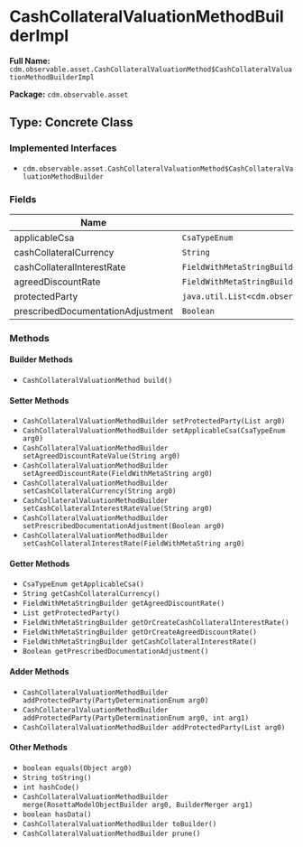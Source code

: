 # CashCollateralValuationMethodBuilderImpl

**Full Name:** `cdm.observable.asset.CashCollateralValuationMethod$CashCollateralValuationMethodBuilderImpl`

**Package:** `cdm.observable.asset`

## Type: Concrete Class

### Implemented Interfaces

- `cdm.observable.asset.CashCollateralValuationMethod$CashCollateralValuationMethodBuilder`

### Fields

| Name | Type | Description |
|------|------|-------------|
| applicableCsa | `CsaTypeEnum` |  |
| cashCollateralCurrency | `String` |  |
| cashCollateralInterestRate | `FieldWithMetaStringBuilder` |  |
| agreedDiscountRate | `FieldWithMetaStringBuilder` |  |
| protectedParty | `java.util.List<cdm.observable.asset.PartyDeterminationEnum>` |  |
| prescribedDocumentationAdjustment | `Boolean` |  |

### Methods

#### Builder Methods

- `CashCollateralValuationMethod build()`

#### Setter Methods

- `CashCollateralValuationMethodBuilder setProtectedParty(List arg0)`
- `CashCollateralValuationMethodBuilder setApplicableCsa(CsaTypeEnum arg0)`
- `CashCollateralValuationMethodBuilder setAgreedDiscountRateValue(String arg0)`
- `CashCollateralValuationMethodBuilder setAgreedDiscountRate(FieldWithMetaString arg0)`
- `CashCollateralValuationMethodBuilder setCashCollateralCurrency(String arg0)`
- `CashCollateralValuationMethodBuilder setCashCollateralInterestRateValue(String arg0)`
- `CashCollateralValuationMethodBuilder setPrescribedDocumentationAdjustment(Boolean arg0)`
- `CashCollateralValuationMethodBuilder setCashCollateralInterestRate(FieldWithMetaString arg0)`

#### Getter Methods

- `CsaTypeEnum getApplicableCsa()`
- `String getCashCollateralCurrency()`
- `FieldWithMetaStringBuilder getAgreedDiscountRate()`
- `List getProtectedParty()`
- `FieldWithMetaStringBuilder getOrCreateCashCollateralInterestRate()`
- `FieldWithMetaStringBuilder getOrCreateAgreedDiscountRate()`
- `FieldWithMetaStringBuilder getCashCollateralInterestRate()`
- `Boolean getPrescribedDocumentationAdjustment()`

#### Adder Methods

- `CashCollateralValuationMethodBuilder addProtectedParty(PartyDeterminationEnum arg0)`
- `CashCollateralValuationMethodBuilder addProtectedParty(PartyDeterminationEnum arg0, int arg1)`
- `CashCollateralValuationMethodBuilder addProtectedParty(List arg0)`

#### Other Methods

- `boolean equals(Object arg0)`
- `String toString()`
- `int hashCode()`
- `CashCollateralValuationMethodBuilder merge(RosettaModelObjectBuilder arg0, BuilderMerger arg1)`
- `boolean hasData()`
- `CashCollateralValuationMethodBuilder toBuilder()`
- `CashCollateralValuationMethodBuilder prune()`

